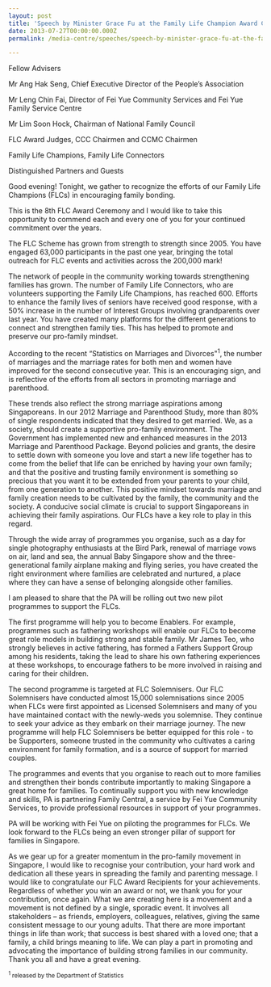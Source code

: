 ```yaml
---
layout: post
title: 'Speech by Minister Grace Fu at the Family Life Champion Award Ceremony 2013'
date: 2013-07-27T00:00:00.000Z
permalink: /media-centre/speeches/speech-by-minister-grace-fu-at-the-family-life-champion-award-ceremony-2013/

---
```



Fellow Advisers

Mr Ang Hak Seng, Chief Executive Director of the People’s Association

Mr Leng Chin Fai, Director of Fei Yue Community Services and Fei Yue Family Service Centre

Mr Lim Soon Hock, Chairman of National Family Council

FLC Award Judges, CCC Chairmen and CCMC Chairmen

Family Life Champions, Family Life Connectors

Distinguished Partners and Guests

Good evening! Tonight, we gather to recognize the efforts of our Family Life Champions (FLCs) in encouraging family bonding.

This is the 8th FLC Award Ceremony and I would like to take this opportunity to commend each and every one of you for your continued commitment over the years.

The FLC Scheme has grown from strength to strength since 2005. You have engaged 63,000 participants in the past one year, bringing the total outreach for FLC events and activities across the 200,000 mark!

The network of people in the community working towards strengthening families has grown. The number of Family Life Connectors, who are volunteers supporting the Family Life Champions, has reached 600. Efforts to enhance the family lives of seniors have received good response, with a 50% increase in the number of Interest Groups involving grandparents over last year. You have created many platforms for the different generations to connect and strengthen family ties. This has helped to promote and preserve our pro-family mindset.

According to the recent “Statistics on Marriages and Divorces"<sup>1</sup>, the number of marriages and the marriage rates for both men and women have improved for the second consecutive year. This is an encouraging sign, and is reflective of the efforts from all sectors in promoting marriage and parenthood.

These trends also reflect the strong marriage aspirations among Singaporeans. In our 2012 Marriage and Parenthood Study, more than 80% of single respondents indicated that they desired to get married. We, as a society, should create a supportive pro-family environment. The Government has implemented new and enhanced measures in the 2013 Marriage and Parenthood Package. Beyond policies and grants, the desire to settle down with someone you love and start a new life together has to come from the belief that life can be enriched by having your own family; and that the positive and trusting family environment is something so precious that you want it to be extended from your parents to your child, from one generation to another. This positive mindset towards marriage and family creation needs to be cultivated by the family, the community and the society. A conducive social climate is crucial to support Singaporeans in achieving their family aspirations. Our FLCs have a key role to play in this regard.

Through the wide array of programmes you organise, such as a day for single photography enthusiasts at the Bird Park, renewal of marriage vows on air, land and sea, the annual Baby Singapore show and the three-generational family airplane making and flying series, you have created the right environment where families are celebrated and nurtured, a place where they can have a sense of belonging alongside other families.

I am pleased to share that the PA will be rolling out two new pilot programmes to support the FLCs.

The first programme will help you to become Enablers. For example, programmes such as fathering workshops will enable our FLCs to become great role models in building strong and stable family. Mr James Teo, who strongly believes in active fathering, has formed a Fathers Support Group among his residents, taking the lead to share his own fathering experiences at these workshops, to encourage fathers to be more involved in raising and caring for their children.

The second programme is targeted at FLC Solemnisers. Our FLC Solemnisers have conducted almost 15,000 solemnisations since 2005 when FLCs were first appointed as Licensed Solemnisers and many of you have maintained contact with the newly-weds you solemnise. They continue to seek your advice as they embark on their marriage journey. The new programme will help FLC Solemnisers be better equipped for this role - to be Supporters, someone trusted in the community who cultivates a caring environment for family formation, and is a source of support for married couples.

The programmes and events that you organise to reach out to more families and strengthen their bonds contribute importantly to making Singapore a great home for families. To continually support you with new knowledge and skills, PA is partnering Family Central, a service by Fei Yue Community Services, to provide professional resources in support of your programmes.

PA will be working with Fei Yue on piloting the programmes for FLCs. We look forward to the FLCs being an even stronger pillar of support for families in Singapore.

As we gear up for a greater momentum in the pro-family movement in Singapore, I would like to recognise your contribution, your hard work and dedication all these years in spreading the family and parenting message. I would like to congratulate our FLC Award Recipients for your achievements. Regardless of whether you win an award or not, we thank you for your contribution, once again. What we are creating here is a movement and a movement is not defined by a single, sporadic event. It involves all stakeholders – as friends, employers, colleagues, relatives, giving the same consistent message to our young adults. That there are more important things in life than work; that success is best shared with a loved one; that a family, a child brings meaning to life. We can play a part in promoting and advocating the importance of building strong families in our community. Thank you all and have a great evening.

<sub><sup>1</sup> released by the Department of Statistics<sub>


